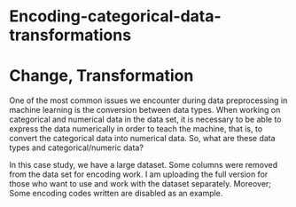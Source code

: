 # Encoding-categorical-data-transformations

# Change, Transformation 

One of the most common issues we encounter during data preprocessing in machine learning is the conversion between data types. When working on categorical and numerical data in the data set, it is necessary to be able to express the data numerically in order to teach the machine, that is, to convert the categorical data into numerical data. So, what are these data types and categorical/numeric data?


In this case study, we have a large dataset. Some columns were removed from the data set for encoding work. I am uploading the full version for those who want to use and work with the dataset separately.
Moreover; Some encoding codes written are disabled as an example.
